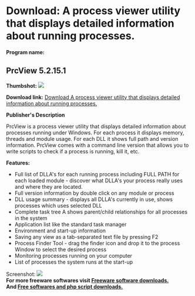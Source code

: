 # Download: A process viewer utility that displays detailed information about running processes.

**Program name:**

## PrcView 5.2.15.1

  
**Thumbshot:** ![](http://www.freewarefiles.com/screenshot/prcview5_md.gif)   
  
**Download link:** [Download A process viewer utility that displays detailed information about running processes.](http://freesoftwares.boysofts.com/PrcView_program_20648.html)  
  


**Publisher's Description**  
  


PrcView is a process viewer utility that displays detailed information about processes running under Windows. For each process it displays memory, threads and module usage. For each DLL it shows full path and version information. PrcView comes with a command line version that allows you to write scripts to check if a process is running, kill it, etc. 

**Features:**

  * Full list of DLLA's for each running process including FULL PATH for each loaded module - discover what DLLA's your process really uses and where they are located. 
  * Full version information by double click on any module or process 
  * DLL usage summary - displays all DLLA's currently in use, shows processes which uses selected DLL 
  * Complete task tree A shows parent/child relationships for all processes in the system 
  * Application list like the standard task manager 
  * Environment and start-up information 
  * Saving any view as a tab-separated text file by pressing F2 
  * Process Finder Tool - drag the finder icon and drop it to the process Window to select the desired process 
  * Monitoring processes running on your computer 
  * List of processes the system runs at the start-up 

  
  
Screenshot: ![](http://www.freewarefiles.com/screenshot/prcview5.gif)   
**For more freeware softwares visit [Freeware software downloads.](http://freesoftwares.boysofts.com/)**   
**And [Free softwares and php script downloads.](http://www.boysofts.com/)**
